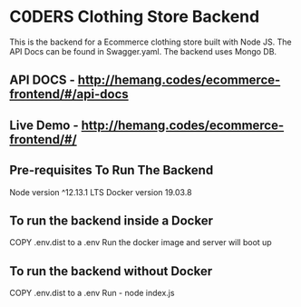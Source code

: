 # C0DERS Clothing Store Backend

This is the backend for a Ecommerce clothing store built with Node JS. The API Docs can be found in Swagger.yaml. The backend uses Mongo DB.

## API DOCS - http://hemang.codes/ecommerce-frontend/#/api-docs

## Live Demo - http://hemang.codes/ecommerce-frontend/#/

## Pre-requisites To Run The Backend

Node version ^12.13.1 LTS
Docker version 19.03.8

## To run the backend inside a Docker

COPY .env.dist to a .env
Run the docker image and server will boot up

## To run the backend without Docker

COPY .env.dist to a .env
Run - node index.js
